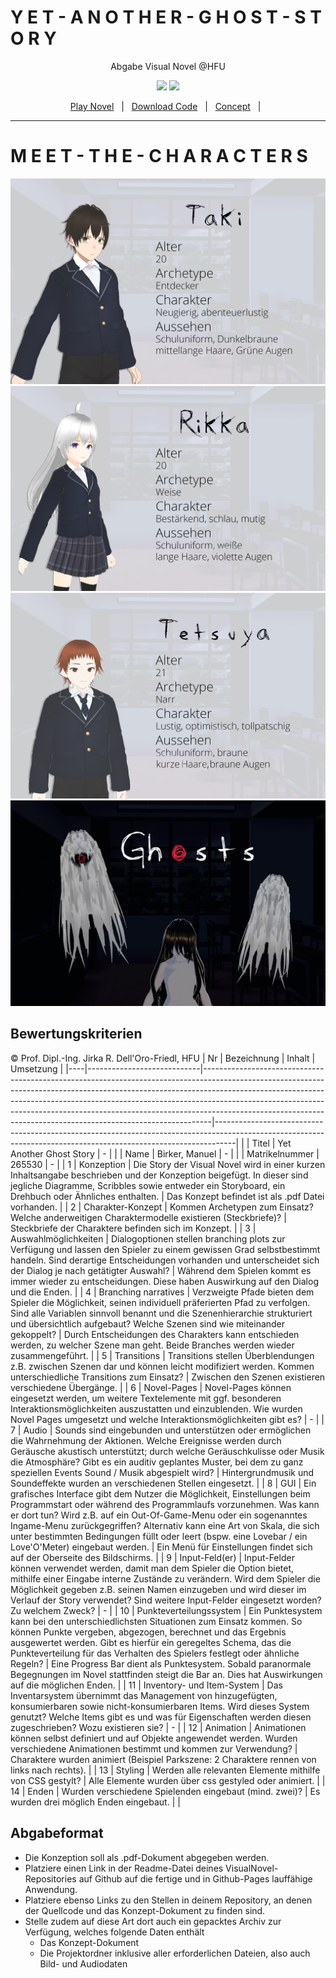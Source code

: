 
<h1> Y E T - A N O T H E R - G H O S T - S T O R Y</h1>
<p align="center">
Abgabe Visual Novel @HFU
</p><p align="center"><img src="https://manuelbirker.github.io/VN_YetAnotherGhostStory/Template/Images/splash.gif"></img>
<img src="https://manuelbirker.github.io/VN_YetAnotherGhostStory/Template/Images/splash.gif"></img>
</p> 
<p align="center">
<a href="https://manuelbirker.github.io/VN_YetAnotherGhostStory/Template/Template.html">Play Novel</a> &nbsp; | &nbsp; 
<a href="https://github.com/manuelbirker/VN_YetAnotherGhostStory/blob/main/VN_YetAnotherGhostStory.zip">Download Code</a> &nbsp; | &nbsp;
<a  href="https://github.com/manuelbirker/VN_YetAnotherGhostStory/blob/main/Konzept.pdf">Concept</a> &nbsp; | &nbsp; 
 
 <br>

<hr>

<h1> M E E T - T H E - C H A R A C T E R S</h1>
<img src="https://raw.githubusercontent.com/manuelbirker/VN_YetAnotherGhostStory/main/Template/Steckbriefe/Taki.png"></img>
<img src="https://raw.githubusercontent.com/manuelbirker/VN_YetAnotherGhostStory/main/Template/Steckbriefe/Rikka.png"></img>
<img src="https://raw.githubusercontent.com/manuelbirker/VN_YetAnotherGhostStory/main/Template/Steckbriefe/Tetsuya.png"></img>
<img src="https://raw.githubusercontent.com/manuelbirker/VN_YetAnotherGhostStory/main/Template/Steckbriefe/Ghosts.png"></img>

</p>






## Bewertungskriterien
© Prof. Dipl.-Ing. Jirka R. Dell'Oro-Friedl, HFU
| Nr | Bezeichnung                | Inhalt                                                                                                                                                                                                                                                                                                                                                                                                 | Umsetzung                                                                                                                                                       |
|----|----------------------------|--------------------------------------------------------------------------------------------------------------------------------------------------------------------------------------------------------------------------------------------------------------------------------------------------------------------------------------------------------------------------------------------------------|-----------------------------------------------------------------------------------------------------------------------------------------------------------------|
|    | Titel                      | Yet Another Ghost Story                                                                                                                                                                                                                                                                                                                                                                                | -                                                                                                                                                               |
|    | Name                       | Birker, Manuel                                                                                                                                                                                                                                                                                                                                                                                         | -                                                                                                                                                               |
|    | Matrikelnummer             | 265530                                                                                                                                                                                                                                                                                                                                                                                                 | -                                                                                                                                                               |
| 1  | Konzeption                 | Die Story der Visual Novel wird in einer kurzen Inhaltsangabe beschrieben und der Konzeption beigefügt. In dieser sind jegliche Diagramme, Scribbles sowie entweder ein Storyboard, ein Drehbuch oder Ähnliches enthalten.                                                                                                                                                                             | Das Konzept befindet ist als .pdf Datei vorhanden.                                                                                                              |
| 2  | Charakter-Konzept          | Kommen Archetypen zum Einsatz? Welche anderweitigen Charaktermodelle existieren (Steckbriefe)?                                                                                                                                                                                                                                                                                                         | Steckbriefe der Charaktere befinden sich im Konzept.                                                                                                            |
| 3  | Auswahlmöglichkeiten       | Dialogoptionen stellen branching plots zur Verfügung und lassen den Spieler zu einem gewissen Grad selbstbestimmt handeln. Sind derartige Entscheidungen vorhanden und unterscheidet sich der Dialog je nach getätigter Auswahl?                                                                                                                                                                       | Während dem Spielen kommt es immer wieder zu entscheidungen. Diese haben Auswirkung auf den Dialog und die Enden.                                               |
| 4  | Branching narratives       | Verzweigte Pfade bieten dem Spieler die Möglichkeit, seinen individuell präferierten Pfad zu verfolgen. Sind alle Variablen sinnvoll benannt und die Szenenhierarchie strukturiert und übersichtlich aufgebaut? Welche Szenen sind wie miteinander gekoppelt?                                                                                                                                          | Durch Entscheidungen des Charakters kann entschieden werden, zu welcher Szene man geht. Beide Branches werden wieder zusammengeführt.                           |
| 5  | Transitions                | Transitions stellen Überblendungen z.B. zwischen Szenen dar und können leicht modifiziert werden. Kommen unterschiedliche Transitions zum Einsatz?                                                                                                                                                                                                                                                     | Zwischen den Szenen existieren verschiedene Übergänge.                                                                                                          |
| 6  | Novel-Pages                | Novel-Pages können eingesetzt werden, um weitere Textelemente mit ggf. besonderen Interaktionsmöglichkeiten auszustatten und einzublenden. Wie wurden Novel Pages umgesetzt und welche Interaktionsmöglichkeiten gibt es?                                                                                                                                                                              | -                                                                                                                                                               |
| 7  | Audio                      | Sounds sind eingebunden und unterstützen oder ermöglichen die Wahrnehmung der Aktionen. Welche Ereignisse werden durch Geräusche akustisch unterstützt; durch welche Geräuschkulisse oder Musik die Atmosphäre? Gibt es ein auditiv geplantes Muster, bei dem zu ganz speziellen Events Sound / Musik abgespielt wird?                                                                                 | Hintergrundmusik und Soundeffekte wurden an verschiedenen Stellen eingesetzt.                                                                                   |
| 8  | GUI                        | Ein grafisches Interface gibt dem Nutzer die Möglichkeit, Einstellungen beim Programmstart oder während des Programmlaufs vorzunehmen. Was kann er dort tun? Wird z.B. auf ein Out-Of-Game-Menu oder ein sogenanntes Ingame-Menu zurückgegriffen? Alternativ kann eine Art von Skala, die sich unter bestimmten Bedingungen füllt oder leert (bspw. eine Lovebar / ein Love'O'Meter) eingebaut werden. | Ein Menü für Einstellungen findet sich auf der Oberseite des Bildschirms.                                                                                       |
| 9  | Input-Feld(er)             | Input-Felder können verwendet werden, damit man dem Spieler die Option bietet, mithilfe einer Eingabe interne Zustände zu verändern. Wird dem Spieler die Möglichkeit gegeben z.B. seinen Namen einzugeben und wird dieser im Verlauf der Story verwendet? Sind weitere Input-Felder eingesetzt worden? Zu welchem Zweck?                                                                              | -                                                                                                                                                               |
| 10 | Punkteverteilungssystem    | Ein Punktesystem kann bei den unterschiedlichsten Situationen zum Einsatz kommen. So können Punkte vergeben, abgezogen, berechnet und das Ergebnis ausgewertet werden. Gibt es hierfür ein geregeltes Schema, das die Punkteverteilung für das Verhalten des Spielers festlegt oder ähnliche Regeln?                                                                                                   | Eine Progress Bar dient als Punktesystem. Sobald paranormale Begegnungen im Novel stattfinden steigt die Bar an. Dies hat Auswirkungen auf die möglichen Enden. |
| 11 | Inventory- und Item-System | Das Inventarsystem übernimmt das Management von hinzugefügten, konsumierbaren sowie nicht-konsumierbaren Items. Wird dieses System genutzt? Welche Items gibt es und was für Eigenschaften werden diesen zugeschrieben? Wozu existieren sie?                                                                                                                                                           | -                                                                                                                                                               |
| 12 | Animation                  | Animationen können selbst definiert und auf Objekte angewendet werden. Wurden verschiedene Animationen bestimmt und kommen zur Verwendung?                                                                                                                                                                                                                                                             | Charaktere wurden animiert (Beispiel Parkszene: 2 Charaktere rennen von links nach rechts).                                                                     |
| 13 | Styling                    | Werden alle relevanten Elemente mithilfe von CSS gestylt?                                                                                                                                                                                                                                                                                                                                              | Alle Elemente wurden über css gestyled oder animiert.                                                                                                           |
| 14 | Enden                      | Wurden verschiedene Spielenden eingebaut (mind. zwei)?                                                                                                                                                                                                                                                                                                                                                 | Es wurden drei möglich Enden eingebaut.                                                                                                                         |                                                                          |
<br>

##  Abgabeformat

* Die Konzeption soll als .pdf-Dokument abgegeben werden.
* Platziere einen Link in der Readme-Datei deines VisualNovel-Repositories auf Github auf die fertige und in Github-Pages lauffähige Anwendung.
* Platziere ebenso Links zu den Stellen in deinem Repository, an denen der Quellcode und das Konzept-Dokument zu finden sind.
* Stelle zudem auf diese Art dort auch ein gepacktes Archiv zur Verfügung, welches folgende Daten enthält
  * Das Konzept-Dokument 
  * Die Projektordner inklusive aller erforderlichen Dateien, also auch Bild- und Audiodaten
